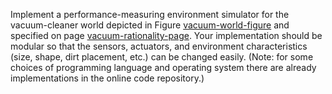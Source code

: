 Implement a performance-measuring environment
simulator for the vacuum-cleaner world depicted in
Figure <a class="insideBookFigRef" target="_blank" href="https://simoncarrignon.github.io/aima-exercises/figures/vacuum-world-figure.png">vacuum-world-figure</a> and specified on
page <a class="pageRef" title="" href="#">vacuum-rationality-page</a>. Your implementation should be modular so that the
sensors, actuators, and environment characteristics (size, shape, dirt
placement, etc.) can be changed easily. (Note: for some
choices of programming language and operating system there are already
implementations in the online code repository.)
